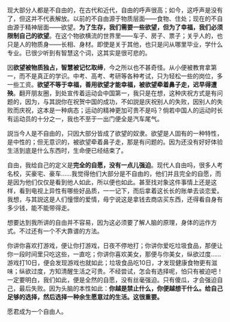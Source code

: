 ﻿  
现大部分人都是不自由的，在古代和近代，自由的呼声很高；如今，这呼声是没有了，但这并不代表解放。以前的不自由源于物质层面——食物、住处；现在的不自由源于精神层面——欲望。**为了生存，我们需要一些欲望，但为了幸福，我们必须限制自己的欲望**。在这个物欲横流的世界里——车子、房子、票子；关乎人的，也只是人的物质身——长相、身材。即使是关于其他，也只是问从哪里毕业，学什么专业。已很少听到有智慧这个词，这其实是很可悲的。

因**欲望被物质独占，智慧被记忆取缔**，今之所以也不甚奇怪。从小便被教育拿第一，而不是真正的学识。中考、高考、考研等各种考试，只为轻松一些的岗位，多一些工资。**欲望不等于幸福，善用欲望才能幸福，被欲望牵着鼻子走，迟早得遭殃**。翻开朋友圈，到处宣传着运动会中国第一，我只是在想，这种庆祝方式是有问题的，因为，与其説你在祝贺中国的成功，不如説是庆祝别人的失败，因别人的失败而庆祝，这本是一种病态；运动的精神更加可贵不是吗？倘若中国人的运动时长有运动员的十分之一，我也不至于一出门便全是汽车尾气。

説当今人是不自由的，只因大部分皆成了欲望的奴隶。欲望是人固有的一种特性，是中性的；但无意识的，被欲望牵着鼻子走，那是有问题的。因为还没有好好体验生活到底是什么东西时，生命便已经结束了。

自由，我给自己的定义是**完全的自愿，没有一点儿强迫**。现代人自由吗，很多人考名校，买豪宅、豪车……我觉得他们大部分是不自由的，他们并且完全的自愿，而是因为他们仅仅是看到他人如此，所以便也如此。甚至找对象这件事情上还是这样，看到电视上异性有哪些好品质，一一记下，而后拿着这长长的账单去谈恋爱。我想，与其説这是人们憧憬的爱情，毋宁说这是拿钱去商店买东西，还得看自身有多少钱，能不能带得走。

想要达到我所讲的自由并不容易，因为这必须要了解人脑的原理，身体的运作方式。不过还有一个不大靠谱的方法。

你讲你喜欢打游戏，便让你打游戏，日夜不停地打；你讲你爱吃垃圾食品，那便让你一段时间里只吃这些，一直吃；你讲你喜欢美女，那便与你美女，纵欲过度……游戏打10日，便会发现游戏也就如此；垃圾食品吃10日，才发现健康食物更有滋味；纵欲过度，方知清醒生活之可贵。不经尝试，怎会有选择呢，怕只有被迫吧！一定要明白，我们如此，便是全然的自愿，没有丝毫强迫。只有傻瓜，才会强迫自己，最后失败。因为头脑的本性如此：**你越是禁止什么，你便越想干什么。给自己足够的选择，然后选择一种余生愿意过的生活。这很重要。**

愿君成为一个自由人。

